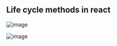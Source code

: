 ## Life cycle methods in react


![image](https://github.com/venkatdas/Interview_prep/assets/43024084/ec52581a-dad3-4fce-bd0e-96f8b95cbf80)


![image](https://github.com/venkatdas/Interview_prep/assets/43024084/40139aaf-4b8b-4cf6-8e6e-f7dea2cf0cac)



